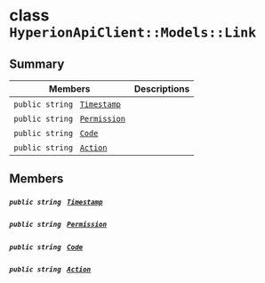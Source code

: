 # class `HyperionApiClient::Models::Link` 

## Summary

 Members                                | Descriptions                                
----------------------------------------|---------------------------------------------
`public string ` [`Timestamp`](#class_hyperion_api_client_1_1_models_1_1_link_1a2f6cff44f7d31294dab060179c01445d) | 
`public string ` [`Permission`](#class_hyperion_api_client_1_1_models_1_1_link_1a033dd78be5f1f73803d47db8079a774a) | 
`public string ` [`Code`](#class_hyperion_api_client_1_1_models_1_1_link_1a3e3a861ea30ec6d94dbaba3f93fea8f3) | 
`public string ` [`Action`](#class_hyperion_api_client_1_1_models_1_1_link_1a6cbcc18d725aac9ed8a4f9040221606c) | 

## Members

##### `public string ` [`Timestamp`](#class_hyperion_api_client_1_1_models_1_1_link_1a2f6cff44f7d31294dab060179c01445d) 

##### `public string ` [`Permission`](#class_hyperion_api_client_1_1_models_1_1_link_1a033dd78be5f1f73803d47db8079a774a) 

##### `public string ` [`Code`](#class_hyperion_api_client_1_1_models_1_1_link_1a3e3a861ea30ec6d94dbaba3f93fea8f3) 

##### `public string ` [`Action`](#class_hyperion_api_client_1_1_models_1_1_link_1a6cbcc18d725aac9ed8a4f9040221606c) 

